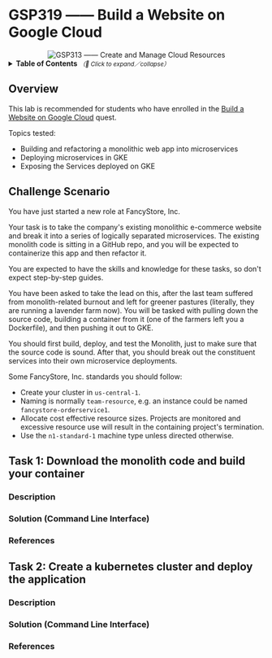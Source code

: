 # GSP319 —— Build a Website on Google Cloud

<div align="center">
  <img src="https://i.imgur.com/F3iwIvo.png" alt="GSP313 —— Create and Manage Cloud Resources">
</div>

<details>
  <summary>
    <strong>Table of Contents</strong>
    <small><em>（🔎 Click to expand／collapse）</em></small>
  </summary>

- [GSP319 —— Build a Website on Google Cloud](#gsp319--build-a-website-on-google-cloud)
  - [Overview](#overview)
  - [Challenge Scenario](#challenge-scenario)
  - [Task 1: Download the monolith code and build your container](#task-1-download-the-monolith-code-and-build-your-container)
    - [Description](#description)
    - [Solution (Command Line Interface)](#solution-command-line-interface)
    - [References](#references)
  - [Task 2: Create a kubernetes cluster and deploy the application](#task-2-create-a-kubernetes-cluster-and-deploy-the-application)
    - [Description](#description-1)
    - [Solution (Command Line Interface)](#solution-command-line-interface-1)
    - [References](#references-1)

</details>

## Overview

This lab is recommended for students who have enrolled in the [Build a Website on Google Cloud](https://google.qwiklabs.com/quests/115) quest.

Topics tested:

- Building and refactoring a monolithic web app into microservices
- Deploying microservices in GKE
- Exposing the Services deployed on GKE

## Challenge Scenario

You have just started a new role at FancyStore, Inc.

Your task is to take the company's existing monolithic e-commerce website and break it into a series of logically separated microservices. The existing monolith code is sitting in a GitHub repo, and you will be expected to containerize this app and then refactor it.

You are expected to have the skills and knowledge for these tasks, so don't expect step-by-step guides.

You have been asked to take the lead on this, after the last team suffered from monolith-related burnout and left for greener pastures (literally, they are running a lavender farm now). You will be tasked with pulling down the source code, building a container from it (one of the farmers left you a Dockerfile), and then pushing it out to GKE.

You should first build, deploy, and test the Monolith, just to make sure that the source code is sound. After that, you should break out the constituent services into their own microservice deployments.

Some FancyStore, Inc. standards you should follow:

- Create your cluster in `us-central-1`.
- Naming is normally `team-resource`, e.g. an instance could be named `fancystore-orderservice1`.
- Allocate cost effective resource sizes. Projects are monitored and excessive resource use will result in the containing project's termination.
- Use the `n1-standard-1` machine type unless directed otherwise.

## Task 1: Download the monolith code and build your container

### Description

### Solution (Command Line Interface)

### References

## Task 2: Create a kubernetes cluster and deploy the application

### Description

### Solution (Command Line Interface)

### References